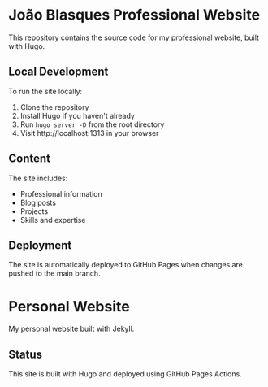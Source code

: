 # João Blasques Professional Website

This repository contains the source code for my professional website, built with Hugo.

## Local Development

To run the site locally:

1. Clone the repository
2. Install Hugo if you haven't already
3. Run `hugo server -D` from the root directory
4. Visit http://localhost:1313 in your browser

## Content

The site includes:
- Professional information
- Blog posts
- Projects
- Skills and expertise

## Deployment

The site is automatically deployed to GitHub Pages when changes are pushed to the main branch.

# Personal Website

My personal website built with Jekyll.

## Status

This site is built with Hugo and deployed using GitHub Pages Actions.


